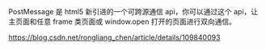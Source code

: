 PostMessage 是 html5 新引进的一个可跨源通信 api，你可以通过这个 api，让主页面和任意 frame 类页面或 window.open 打开的页面进行双向通信。

https://blog.csdn.net/rongliang_chen/article/details/109840093  